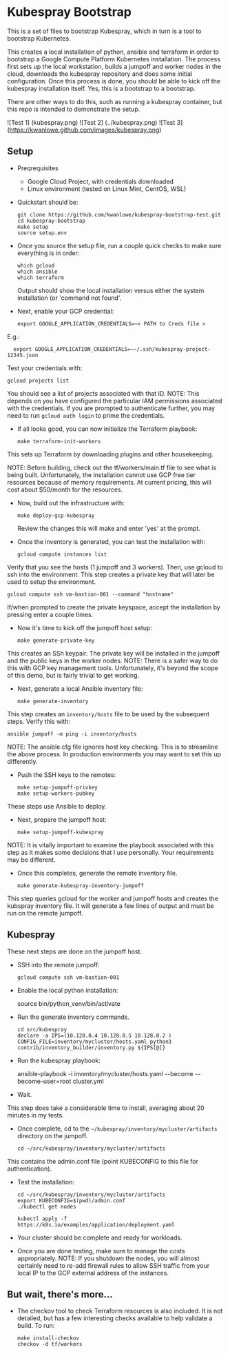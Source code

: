 # Kubespray Bootstrap

This is a set of files to bootstrap Kubespray, which in turn is a tool to bootstrap Kubernetes.

This creates a local installation of python, ansible and terraform in order to bootstrap a 
Google Compute Platform Kubernetes installation. The process first sets up the local workstation,
builds a jumpoff and worker nodes in the cloud, downloads the kubespray repository and does some
initial configuration. Once this process is done, you should be able to kick off the kubespray 
installation itself. Yes, this is a bootstrap to a bootstrap.

There are other ways to do this, such as running a kubespray container, but this repo is intended
to demonstrate the setup.

![Test 1] (kubespray.png)
![Test 2] (../kubespray.png)
![Test 3] (https://kwanlowe.github.com/images/kubespray.png)


## Setup

* Preqrequisites

  * Google Cloud Project, with credentials downloaded
  * Linux environment (tested on Linux Mint, CentOS, WSL)


* Quickstart should be:

      git clone https://github.com/kwanlowe/kubespray-bootstrap-test.git
      cd kubespray-bootstrap
      make setup
      source setup.env

* Once you source the setup file, run a couple quick checks to make sure everything is in order:

      which gcloud
      which ansible
      which terraform

  Output should show the local installation versus either the system installation (or 'command not found'.

* Next, enable your GCP credential:

      export GOOGLE_APPLICATION_CREDENTIALS=~< PATH to Creds file >

E.g.:

      export GOOGLE_APPLICATION_CREDENTIALS=~~/.ssh/kubespray-project-12345.json

Test your credentials with:

    gcloud projects list

You should see a list of projects associated with that ID. NOTE: This depends on you have configured
the particular IAM permissions associated with the credentials. If you are prompted to authenticate 
further, you may need to run ```gcloud auth login``` to prime the credentials.

* If all looks good, you can now initialize the Terraform playbook:

      make terraform-init-workers

This sets up Terraform by downloading plugins and other housekeeping. 

NOTE: Before building, check out the tf/workers/main.tf file to see what is being built. Unfortunately,
the installation cannot use GCP free tier resources because of memory requirements. At current pricing, 
this will cost about $50/month for the resources. 

* Now, build out the infrastructure with:

      make deploy-gcp-kubespray

  Review the changes this will make and enter 'yes' at the prompt.

* Once the inventory is generated, you can test the installation with:

      gcloud compute instances list

Verify that you see the hosts (1 jumpoff and 3 workers). Then, use gcloud to ssh into the environment.
This step creates a private key that will later be used to setup the environment.

    gcloud compute ssh vm-bastion-001 --command "hostname"

If/when prompted to create the private keyspace, accept the installation by pressing enter a couple times.

* Now it's time to kick off the jumpoff host setup:

      make generate-private-key

This creates an SSh keypair. The private key will be installed in the jumpoff and the public keys in the worker
nodes.  NOTE: There is a safer way to do this with GCP key management tools. Unfortunately, it's beyond the 
scope of this demo, but is fairly trivial to get working. 

* Next, generate a local Ansible inventory file:

      make generate-inventory

This step creates an ```inventory/hosts``` file to be used by the subsequent steps.  Verify this with:

    ansible jumpoff -m ping -i inventory/hosts

NOTE: The ansible.cfg file ignores host key checking. This is to streamline the above process. In production
environments you may want to set this up differently.


* Push the SSH keys to the remotes:

      make setup-jumpoff-privkey
      make setup-workers-pubkey

These steps use Ansible to deploy. 

* Next, prepare the jumpoff host:

      make setup-jumpoff-kubespray

NOTE: It is vitally important to examine the playbook associated with this step as it makes some decisions
that I use personally. Your requirements may be different.

* Once this completes, generate the remote inventory file. 

      make generate-kubespray-inventory-jumpoff

This step queries gcloud for the worker and jumpoff hosts and creates the kubspray inventory file.
It will generate a few lines of output and must be run on the remote jumpoff. 

## Kubespray 

These next steps are done on the jumpoff host. 

* SSH into the remote jumpoff:

      gcloud compute ssh vm-bastion-001

* Enable the local python installation:

    source bin/python_venv/bin/activate


* Run the generate inventory commands.

      cd src/kubespray
      declare -a IPS=(10.128.0.4 10.128.0.5 10.128.0.2 )
      CONFIG_FILE=inventory/mycluster/hosts.yaml python3 contrib/inventory_builder/inventory.py ${IPS[@]}

* Run the kubespray playbook:

    ansible-playbook -i inventory/mycluster/hosts.yaml  --become --become-user=root cluster.yml

* Wait.

This step does take a considerable time to install, averaging about 20 minutes in my tests.

* Once complete, cd to the ```~/kubespray/inventory/mycluster/artifacts``` directory on the jumpoff.

      cd ~/src/kubespray/inventory/mycluster/artifacts

This contains the admin.conf file (point KUBECONFIG to this file for authentication).

* Test the installation:

      cd ~/src/kubespray/inventory/mycluster/artifacts
      export KUBECONFIG=$(pwd)/admin.conf
      ./kubectl get nodes

      kubectl apply -f https://k8s.io/examples/application/deployment.yaml


* Your cluster should be complete and ready for workloads.


* Once you are done testing, make sure to manage the costs appropriately. 
NOTE: If you shutdown the nodes, you will almost certainly need to re-add 
firewall rules to allow SSH traffic from your local IP to the GCP external
address of the instances.

## But wait, there's more...

* The checkov tool to check Terraform resources is also included. It is not
detailed, but has a few interesting checks available to help validate a 
build. To run:

      make install-checkov
      checkov -d tf/workers


